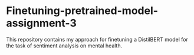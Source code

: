 # Finetuning-pretrained-model-assignment-3
This repository contains my approach for finetuning a DistilBERT model for the task of sentiment analysis on mental health.
